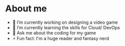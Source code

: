 # About me

- 🔭 I’m currently working on designing a video game
- 🌱 I’m currently learning the skills for Cloud/ DevOps
- 💬 Ask me about the coding for my game
- ⚡ Fun fact: I'm a huge reader and fantasy nerd
